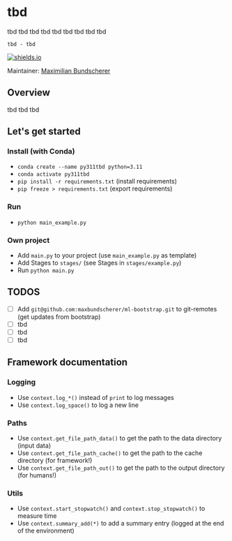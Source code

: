 # tbd

tbd tbd tbd tbd tbd tbd tbd tbd tbd

``tbd - tbd``

[![shields.io](https://img.shields.io/badge/license-Apache2-blue.svg)](http://www.apache.org/licenses/LICENSE-2.0.txt)

Maintainer: [Maximilian Bundscherer](https://bundscherer-online.de)

## Overview

tbd tbd tbd

## Let's get started

### Install (with Conda)

- `conda create --name py311tbd python=3.11`
- `conda activate py311tbd`
- `pip install -r requirements.txt` (install requirements)
- `pip freeze > requirements.txt` (export requirements)

### Run

- `python main_example.py`

### Own project

- Add `main.py` to your project (use `main_example.py` as template)
- Add Stages to `stages/` (see Stages in `stages/example.py`)
- Run `python main.py`

## TODOS

- [ ] Add `git@github.com:maxbundscherer/ml-bootstrap.git` to git-remotes (get updates from bootstrap)
- [ ] tbd
- [ ] tbd
- [ ] tbd

## Framework documentation

### Logging

- Use `context.log_*()` instead of `print` to log messages
- Use `context.log_space()` to log a new line

### Paths

- Use `context.get_file_path_data()` to get the path to the data directory (input data)
- Use `context.get_file_path_cache()` to get the path to the cache directory (for framework!)
- Use `context.get_file_path_out()` to get the path to the output directory (for humans!)

### Utils

- Use `context.start_stopwatch()` and `context.stop_stopwatch()` to measure time
- Use `context.summary_add(*)` to add a summary entry (logged at the end of the environment)
